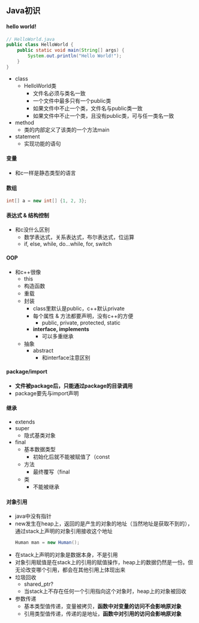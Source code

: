 ## Java初识

#### hello world!
``` java
// HelloWorld.java
public class HelloWorld {
    public static void main(String[] args) {
        System.out.println("Hello World!");
    }
}
```
* class
    * HelloWorld类
        * 文件名必须与类名一致
        * 一个文件中最多只有一个public类
        * 如果文件中不止一个类，文件名与public类一致
        * 如果文件中不止一个类，且没有public类，可与任一类名一致
* method
    * 类的内部定义了该类的一个方法main
* statement
    * 实现功能的语句

#### 变量
* 和c一样是静态类型的语言

#### 数组
``` java
int[] a = new int[] {1, 2, 3};
```
#### 表达式 & 结构控制
* 和c没什么区别
    * 数学表达式，关系表达式，布尔表达式，位运算
    * if, else, while, do...while, for, switch

#### OOP
* 和c++很像
    * this
    * 构造函数
    * 重载
    * 封装
        * class里默认是public，c++默认private
        * 每个属性 & 方法都要声明，没有c++的方便
            * public, private, protected, static
        * **interface, implements**
            * 可以多重继承
    * 抽象
        * abstract
            * 和interface注意区别
#### package/import
* **文件被package后，只能通过package的目录调用**
* package要先与import声明

#### 继承
* extends
* super
    * 隐式基类对象
* final
    * 基本数据类型
        * 初始化后就不能被赋值了（const
    * 方法
        * 最终覆写（final
    * 类
        * 不能被继承

#### 对象引用
* java中没有指针
* new发生在heap上，返回的是产生的对象的地址（当然地址是获取不到的），通过stack上声明的对象引用接收这个地址
    ``` java
    Human man = new Human();
    ```
* 在stack上声明的对象是数据本身，不是引用
* 对象引用赋值是在stack上的引用的赋值操作，heap上的数据仍然是一份。但无论改变哪个引用，都会在其他引用上体现出来
* 垃圾回收
    * shared_ptr?
    * 当stack上不存在任何一个引用指向这个对象时，heap上的对象被回收
* 参数传递
    * 基本类型值传递，变量被拷贝，**函数中对变量的访问不会影响原对象**
    * 引用类型值传递，传递的是地址，**函数中对引用的访问会影响原对象**
